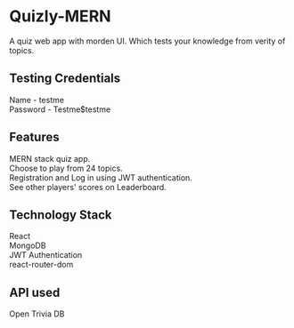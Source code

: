 # Quizly-MERN

A quiz web app with morden UI. Which tests your knowledge from verity of topics.

## Testing Credentials

Name - testme \
Password - Testme$testme

## Features
MERN stack quiz app. \
Choose to play from 24 topics.  \
Registration and Log in using JWT authentication. \
See other players' scores on Leaderboard. 

## Technology Stack
React \
MongoDB \
JWT Authentication \
react-router-dom 

## API used
Open Trivia DB

